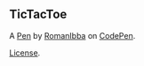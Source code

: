 TicTacToe
---------


A [Pen](https://codepen.io/romanibba/pen/jgPxKq) by [RomanIbba](https://codepen.io/romanibba) on [CodePen](https://codepen.io).

[License](https://codepen.io/romanibba/pen/jgPxKq/license).